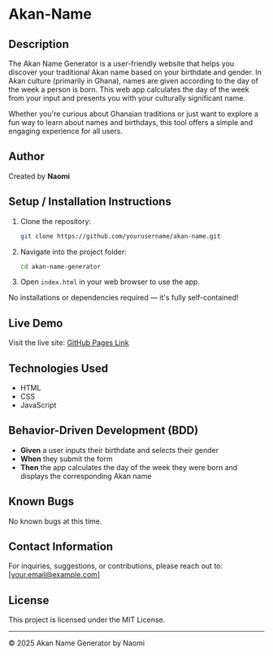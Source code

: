 # Akan-Name

## Description
The Akan Name Generator is a user-friendly website that helps you discover your traditional Akan name based on your birthdate and gender. In Akan culture (primarily in Ghana), names are given according to the day of the week a person is born. This web app calculates the day of the week from your input and presents you with your culturally significant name.

Whether you're curious about Ghanaian traditions or just want to explore a fun way to learn about names and birthdays, this tool offers a simple and engaging experience for all users.

## Author
Created by **Naomi**

## Setup / Installation Instructions
1. Clone the repository:
   ```bash
   git clone https://github.com/yourusername/akan-name.git
   ```
2. Navigate into the project folder:
   ```bash
   cd akan-name-generator
   ```
3. Open `index.html` in your web browser to use the app.

No installations or dependencies required — it's fully self-contained!

## Live Demo
Visit the live site: [GitHub Pages Link](https://yourusername.github.io/akan-name)

## Technologies Used
- HTML
- CSS
- JavaScript

## Behavior-Driven Development (BDD)
- **Given** a user inputs their birthdate and selects their gender
- **When** they submit the form
- **Then** the app calculates the day of the week they were born and displays the corresponding Akan name

## Known Bugs
No known bugs at this time.

## Contact Information
For inquiries, suggestions, or contributions, please reach out to: [your.email@example.com]

## License
This project is licensed under the MIT License.

---
© 2025 Akan Name Generator by Naomi